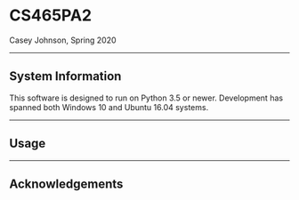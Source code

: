 # CS465PA2
Casey Johnson,
Spring 2020

---
## System Information
This software is designed to run on Python 3.5 or newer. Development has spanned both Windows 10 and Ubuntu 16.04 systems.

---
## Usage

---
## Acknowledgements
